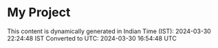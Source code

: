 # My Project

This content is dynamically generated in Indian Time (IST): 2024-03-30 22:24:48 IST
Converted to UTC: 2024-03-30 16:54:48 UTC
